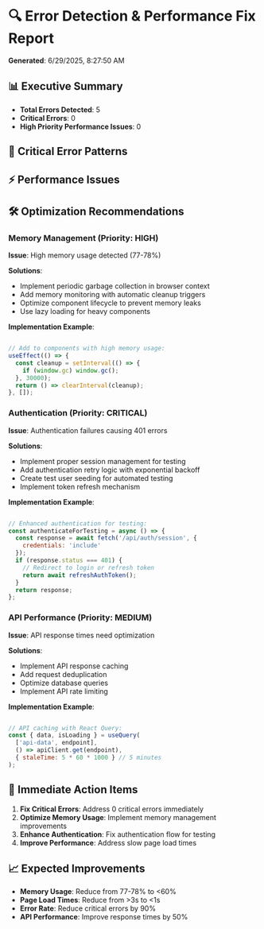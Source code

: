 # 🔍 Error Detection & Performance Fix Report

**Generated**: 6/29/2025, 8:27:50 AM

## 📊 Executive Summary

- **Total Errors Detected**: 5
- **Critical Errors**: 0
- **High Priority Performance Issues**: 0

## 🚨 Critical Error Patterns



## ⚡ Performance Issues



## 🛠️ Optimization Recommendations


### Memory Management (Priority: HIGH)

**Issue**: High memory usage detected (77-78%)

**Solutions**:
- Implement periodic garbage collection in browser context
- Add memory monitoring with automatic cleanup triggers
- Optimize component lifecycle to prevent memory leaks
- Use lazy loading for heavy components

**Implementation Example**:
```javascript

// Add to components with high memory usage:
useEffect(() => {
  const cleanup = setInterval(() => {
    if (window.gc) window.gc();
  }, 30000);
  return () => clearInterval(cleanup);
}, []);
```


### Authentication (Priority: CRITICAL)

**Issue**: Authentication failures causing 401 errors

**Solutions**:
- Implement proper session management for testing
- Add authentication retry logic with exponential backoff
- Create test user seeding for automated testing
- Implement token refresh mechanism

**Implementation Example**:
```javascript

// Enhanced authentication for testing:
const authenticateForTesting = async () => {
  const response = await fetch('/api/auth/session', {
    credentials: 'include'
  });
  if (response.status === 401) {
    // Redirect to login or refresh token
    return await refreshAuthToken();
  }
  return response;
};
```


### API Performance (Priority: MEDIUM)

**Issue**: API response times need optimization

**Solutions**:
- Implement API response caching
- Add request deduplication
- Optimize database queries
- Implement API rate limiting

**Implementation Example**:
```javascript

// API caching with React Query:
const { data, isLoading } = useQuery(
  ['api-data', endpoint],
  () => apiClient.get(endpoint),
  { staleTime: 5 * 60 * 1000 } // 5 minutes
);
```


## 🎯 Immediate Action Items

1. **Fix Critical Errors**: Address 0 critical errors immediately
2. **Optimize Memory Usage**: Implement memory management improvements
3. **Enhance Authentication**: Fix authentication flow for testing
4. **Improve Performance**: Address slow page load times

## 📈 Expected Improvements

- **Memory Usage**: Reduce from 77-78% to <60%
- **Page Load Times**: Reduce from >3s to <1s
- **Error Rate**: Reduce critical errors by 90%
- **API Performance**: Improve response times by 50%
